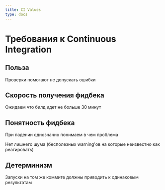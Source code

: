 ```yaml
---
title: CI Values
type: docs
---
```


# Требования к Continuous Integration

## Польза

Проверки помогают не допускать ошибки

## Скорость получения фидбека

Ожидаем что билд идет не больше 30 минут

## Понятность фидбека

При падении однозначно понимаем в чем проблема

Нет лишнего шума (бесполезных warning'ов на которые неизвестно как реагировать)

## Детерминизм

Запуски на том же коммите должны приводить к одинаковым результатам
